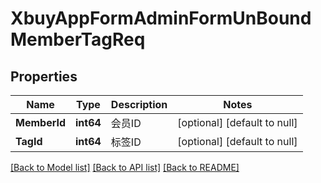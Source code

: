 # XbuyAppFormAdminFormUnBoundMemberTagReq

## Properties
Name | Type | Description | Notes
------------ | ------------- | ------------- | -------------
**MemberId** | **int64** | 会员ID | [optional] [default to null]
**TagId** | **int64** | 标签ID | [optional] [default to null]

[[Back to Model list]](../README.md#documentation-for-models) [[Back to API list]](../README.md#documentation-for-api-endpoints) [[Back to README]](../README.md)

